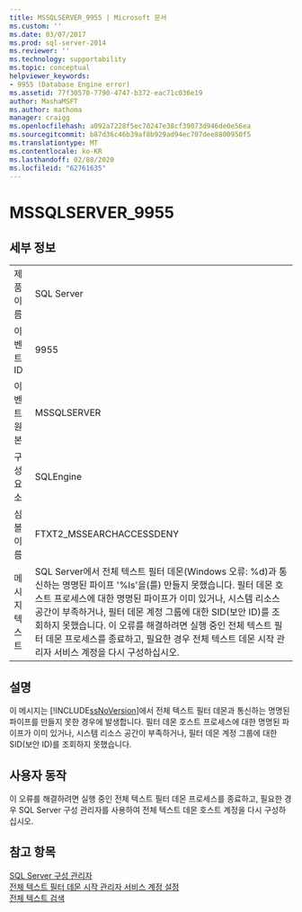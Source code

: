 ```yaml
---
title: MSSQLSERVER_9955 | Microsoft 문서
ms.custom: ''
ms.date: 03/07/2017
ms.prod: sql-server-2014
ms.reviewer: ''
ms.technology: supportability
ms.topic: conceptual
helpviewer_keywords:
- 9955 (Database Engine error)
ms.assetid: 77f30570-7790-4747-b372-eac71c036e19
author: MashaMSFT
ms.author: mathoma
manager: craigg
ms.openlocfilehash: a092a7228f5ec70247e38cf39073d946de0e56ea
ms.sourcegitcommit: b87d36c46b39af8b929ad94ec707dee8800950f5
ms.translationtype: MT
ms.contentlocale: ko-KR
ms.lasthandoff: 02/08/2020
ms.locfileid: "62761635"
---
```

# <a name="mssqlserver_9955"></a>MSSQLSERVER_9955
    
## <a name="details"></a>세부 정보  
  
|||  
|-|-|  
|제품 이름|SQL Server|  
|이벤트 ID|9955|  
|이벤트 원본|MSSQLSERVER|  
|구성 요소|SQLEngine|  
|심볼 이름|FTXT2_MSSEARCHACCESSDENY|  
|메시지 텍스트|SQL Server에서 전체 텍스트 필터 데몬(Windows 오류: %d)과 통신하는 명명된 파이프 '%ls'을(를) 만들지 못했습니다. 필터 데몬 호스트 프로세스에 대한 명명된 파이프가 이미 있거나, 시스템 리소스 공간이 부족하거나, 필터 데몬 계정 그룹에 대한 SID(보안 ID)를 조회하지 못했습니다. 이 오류를 해결하려면 실행 중인 전체 텍스트 필터 데몬 프로세스를 종료하고, 필요한 경우 전체 텍스트 데몬 시작 관리자 서비스 계정을 다시 구성하십시오.|  
  
## <a name="explanation"></a>설명  
 이 메시지는 [!INCLUDE[ssNoVersion](../../includes/ssnoversion-md.md)]에서 전체 텍스트 필터 데몬과 통신하는 명명된 파이프를 만들지 못한 경우에 발생합니다. 필터 데몬 호스트 프로세스에 대한 명명된 파이프가 이미 있거나, 시스템 리소스 공간이 부족하거나, 필터 데몬 계정 그룹에 대한 SID(보안 ID)를 조회하지 못했습니다.  
  
## <a name="user-action"></a>사용자 동작  
 이 오류를 해결하려면 실행 중인 전체 텍스트 필터 데몬 프로세스를 종료하고, 필요한 경우 SQL Server 구성 관리자를 사용하여 전체 텍스트 데몬 호스트 계정을 다시 구성하십시오.  
  
## <a name="see-also"></a>참고 항목  
 [SQL Server 구성 관리자](../sql-server-configuration-manager.md)   
 [전체 텍스트 필터 데몬 시작 관리자 서비스 계정 설정](../search/set-the-service-account-for-the-full-text-filter-daemon-launcher.md)   
 [전체 텍스트 검색](../search/full-text-search.md)  
  
  
